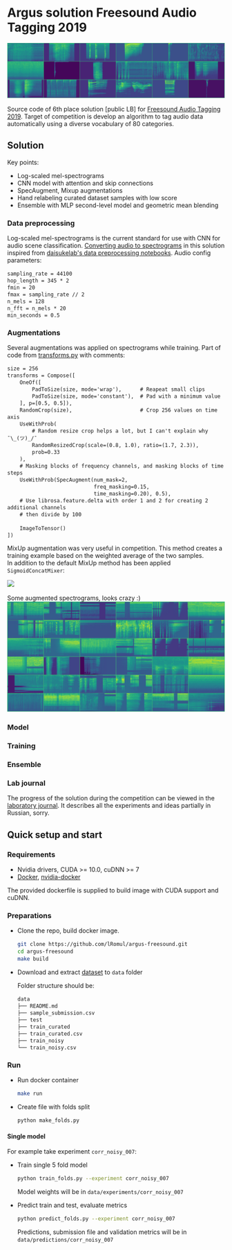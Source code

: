 # Argus solution Freesound Audio Tagging 2019

![spectrograms](readme_images/spectrograms.png)

Source code of 6th place solution [public LB] for [Freesound Audio Tagging 2019](https://www.kaggle.com/c/freesound-audio-tagging-2019). Target of competition is develop an algorithm to tag audio data automatically using a diverse vocabulary of 80 categories.

## Solution 

Key points:
* Log-scaled mel-spectrograms
* CNN model with attention and skip connections
* SpecAugment, Mixup augmentations 
* Hand relabeling curated dataset samples with low score
* Ensemble with MLP second-level model and geometric mean blending

### Data preprocessing

Log-scaled mel-spectrograms is the current standard for use with CNN for audio scene classification. [Converting audio to spectrograms](src/audio.py) in this solution inspired from [daisukelab's data preprocessing notebooks](https://www.kaggle.com/daisukelab/creating-fat2019-preprocessed-data). Audio config parameters: 
```
sampling_rate = 44100
hop_length = 345 * 2
fmin = 20
fmax = sampling_rate // 2
n_mels = 128
n_fft = n_mels * 20
min_seconds = 0.5
```

### Augmentations 
Several augmentations was applied on spectrograms while training. Part of code from [transforms.py](src/transforms.py) with comments: 

```
size = 256
transforms = Compose([
    OneOf([
        PadToSize(size, mode='wrap'),      # Reapeat small clips
        PadToSize(size, mode='constant'),  # Pad with a minimum value
    ], p=[0.5, 0.5]),
    RandomCrop(size),                      # Crop 256 values on time axis 
    UseWithProb(
        # Random resize crop helps a lot, but I can't explain why ¯\_(ツ)_/¯   
        RandomResizedCrop(scale=(0.8, 1.0), ratio=(1.7, 2.3)),
        prob=0.33
    ),
    # Masking blocks of frequency channels, and masking blocks of time steps
    UseWithProb(SpecAugment(num_mask=2,       
                            freq_masking=0.15,
                            time_masking=0.20), 0.5),
    # Use librosa.feature.delta with order 1 and 2 for creating 2 additional channels 
    # then divide by 100

    ImageToTensor()                        
])
```

MixUp augmentation was very useful in competition. This method creates a training example based on the weighted average of the two samples.  
In addition to the default MixUp method has been applied `SigmoidConcatMixer`: 

![](readme_images/sigmoidmixup.png)


Some augmented spectrograms, looks crazy :)  
![augmentations](readme_images/augmentations.png)

### Model 

### Training 

### Ensemble 

### Lab journal 

The progress of the solution during the competition can be viewed in the [laboratory journal](https://docs.google.com/spreadsheets/d/1uOp2Du3CROtpg7TuSFmSejyXQe2Dp8DGh5Dm5onBWfc/edit?usp=sharing). It describes all the experiments and ideas partially in Russian, sorry.

## Quick setup and start 

### Requirements 

*  Nvidia drivers, CUDA >= 10.0, cuDNN >= 7
*  [Docker](https://www.docker.com), [nvidia-docker](https://github.com/NVIDIA/nvidia-docker) 

The provided dockerfile is supplied to build image with CUDA support and cuDNN.


### Preparations 

* Clone the repo, build docker image. 
    ```bash
    git clone https://github.com/lRomul/argus-freesound.git
    cd argus-freesound
    make build
    ```

* Download and extract [dataset](https://www.kaggle.com/c/freesound-audio-tagging-2019/data) to `data` folder

    Folder structure should be:
    ```
    data
    ├── README.md
    ├── sample_submission.csv
    ├── test
    ├── train_curated
    ├── train_curated.csv
    ├── train_noisy
    └── train_noisy.csv
    ```

### Run

* Run docker container 
    ```bash
    make run
    ```

* Create file with folds split
    ```bash
    python make_folds.py
    ```
 
#### Single model

For example take experiment `corr_noisy_007`:
 
* Train single 5 fold model
    
    ```bash
    python train_folds.py --experiment corr_noisy_007
    ```
    
    Model weights will be in `data/experiments/corr_noisy_007`
    
* Predict train and test, evaluate metrics 

    ```bash
    python predict_folds.py --experiment corr_noisy_007
    ```
   
   Predictions, submission file and validation metrics will be in `data/predictions/corr_noisy_007`
